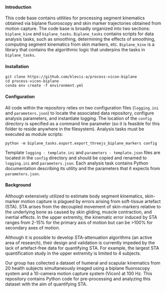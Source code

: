 #### Introduction

This code base contains utilities for processing segment kinematics obtained via biplane fluoroscopy and skin marker trajectories obtained from motion capture. The code base is broadly organized into two sections: `biplane_kine` and `biplane_tasks`. `Biplane_tasks` contains scripts for data analysis tasks, such as smoothing, determining the effects of smoothing, computing segment kinematics from skin markers, etc. `Biplane_kine` is a library that contains the algorithmic logic that underpins the tasks in `biplane_tasks`.

#### Installation

```
git clone https://github.com/klevis-a/process-vicon-biplane
cd process-vicon-biplane
conda env create -f environment.yml
```

#### Configuration

All code within the repository relies on two configuration files (`logging.ini` and `parameters.json`) to locate the associated data repository, configure analysis parameters, and instantiate logging. The location of the `config` directory is specified as a command line parameter (so it is feasible for this folder to reside anywhere in the filesystem). Analysis tasks must be executed as module scripts:

`python -m biplane_tasks.export.export_threejs_biplane_markers config`

Template `logging - template.ini` and `parameters - template.json` files are located in the `config` directory and should be copied and renamed to `logging.ini` and `parameters.json`. Each analysis task contains Python documentation describing its utility and the parameters that it expects from `parameters.json`.

#### Background

Although extensively utilized to estimate body segment kinematics, skin-marker motion capture is plagued by errors arising from soft-tissue artefact (STA). STA arises from the decoupled movement of skin-markers relative to the underlying bone as caused by skin gliding, muscle contraction, and inertial effects. In the upper extremity, the kinematic error induced by STA ranges from 2-15% for the primary axis of motion but can be >100% for secondary axes of motion.

Although it is possible to develop STA-attenuation algorithms (an active area of research), their design and validation is currently impeded by the lack of artefact-free data for quantifying STA. For example, the largest STA quantification study in the upper extremity is limited to 4 subjects.

Our group has collected a dataset of humeral and scapular kinematics from 20 health subjects simultaneously imaged using a biplane fluoroscopy system and a 10-camera motion capture system (Vicon) at 100 Hz. This repository contains Python code for pre-processing and analyzing this dataset with the aim of quantifying STA.

